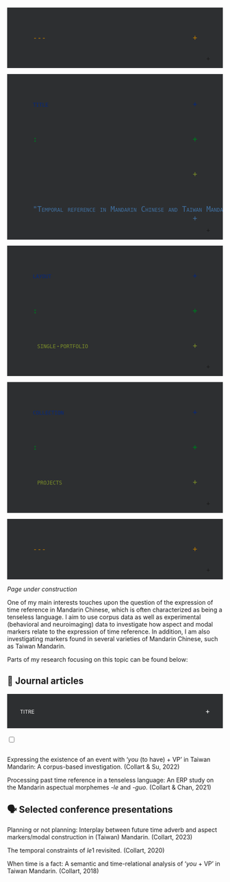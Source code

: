 ```yaml
---
title: "Temporal reference in Mandarin Chinese and Taiwan Mandarin: Syntax and semantics, corpus and experiments"
layout: single-portfolio
collection: projects
---
```


<i>Page under construction</i>

One of my main interests touches upon the question of the expression of time reference in Mandarin Chinese, which is often characterized as being a tenseless language. I aim to use corpus data as well as experimental (behavioral and neuroimaging) data to investigate how aspect and modal markers relate to the expression of time reference. In addition, I am also investigating markers found in several varieties of Mandarin Chinese, such as Taiwan Mandarin.

Parts of my research focusing on this topic can be found below:

## &#128211; Journal articles


<style>

li a {text-decoration : none; color : #2d2f31;}


txt {
  width : 300px; 
  background: #d9d9d9;
  margin : 40px auto; 
}

span {
  padding : 30px;
  background : #2d2f31; 
  color : white;
  font-size : 1.2em;
  font-variant : small-caps;
  cursor : pointer;
  display: block;
}

span::after {
  float: right;
  right: 10%;
  content: "+";
}

.slide {
  clear:both;
  width:100%;
  height:0px;
  overflow: hidden;
  text-align: center;
  transition: height .4s ease;
}

.slide li {padding : 30px;}
</style>


<txt>

  <label ><span>titre</span></label>               
  <input type="checkbox" > 

  <ul class="slide">
    <li><a href="#">Lorem Ipsum</a></li> 
    <li><a href="#">Lorem Ipsum</a></li>
    <li><a href="#">Lorem Ipsum</a></li>
    <li><a href="#">Lorem Ipsum</a></li>
  </ul>

</txt> 



Expressing the existence of an event with ‘<i>you</i> (to have) + VP’ in Taiwan Mandarin: A corpus-based investigation. (Collart & Su, 2022)

Processing past time reference in a tenseless language: An ERP study on the Mandarin aspectual morphemes <i>-le</i> and <i>-guo</i>. (Collart & Chan, 2021)

## &#128483; Selected conference presentations

Planning or not planning: Interplay between future time adverb and aspect markers/modal construction in (Taiwan) Mandarin. (Collart, 2023)

The temporal constraints of <i>le</i>1 revisited. (Collart, 2020)

When time is a fact: A semantic and time-relational analysis of ‘<i>you</i> + VP’ in Taiwan Mandarin. (Collart, 2018)
